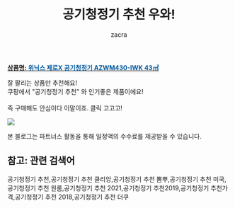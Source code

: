 ﻿---
layout: post
title:  "공기청정기 추천 우와!"
author: zacra
categories: [ 아이템 ]
tags: [공기청정기 추천,공기청정기 추천 클리앙,공기청정기 추천 뽐뿌,공기청정기 추천 미국,공기청정기 추천 원룸,공기청정기 추천 2021,공기청정기 추천2019,공기청정기 추천가격,공기청정기 추천 2018,공기청정기 추천 더쿠]
image: https://static.coupangcdn.com/image/retail/images/2020/02/13/18/7/13fa4445-7a8b-4b30-93c5-7b6a27eba19f.jpg 
description: "쿠팡에서 공기청정기 추천 관련 상품으로 가장 잘팔리는 제품 중 하나라는 사실!!."
rating: 4.5
---

<a href="https://link.coupang.com/re/AFFSDP?lptag=AF8407795&pageKey=1259023048&itemId=2259954254&vendorItemId=70257238392&traceid=V0-153-45dff084c576cd7e"><b>상품명: <font color='#01579B'>위닉스 제로X 공기청정기 AZWM430-IWK 43㎡</font></b></a>

잘 팔리는 상품만 추천해요!<br/>
쿠팡에서 "공기청정기 추천" 와 인기좋은 제품이에요!<br/><br/>
즉 구매해도 안심이다 이말이죠. 클릭 고고고! <br/>



<a href="https://link.coupang.com/re/AFFSDP?lptag=AF8407795&pageKey=1259023048&itemId=2259954254&vendorItemId=70257238392&traceid=V0-153-45dff084c576cd7e"><img src="https://thumbnail10.coupangcdn.com/thumbnails/remote/q89/image/retail/images/2020/02/13/18/6/1a48a310-3661-4286-9f20-867925cdc331.jpg"></a> 

본 블로그는 파트너스 활동을 통해 일정액의 수수료를 제공받을 수 있습니다.

## 참고: 관련 검색어    
공기청정기 추천,공기청정기 추천 클리앙,공기청정기 추천 뽐뿌,공기청정기 추천 미국,공기청정기 추천 원룸,공기청정기 추천 2021,공기청정기 추천2019,공기청정기 추천가격,공기청정기 추천 2018,공기청정기 추천 더쿠